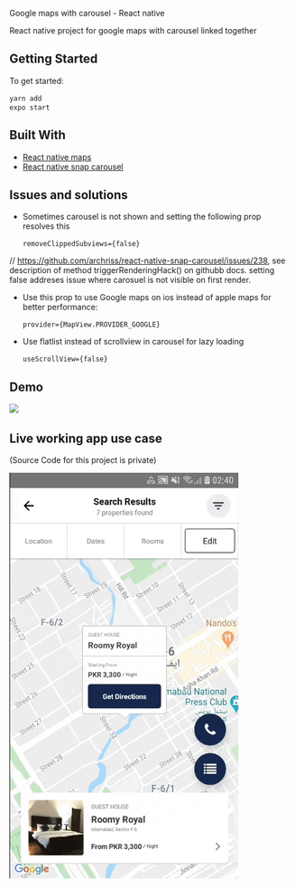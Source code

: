 Google maps with carousel - React native

React native project for google maps with carousel linked together

## Getting Started

To get started: 
```
yarn add
expo start
```

## Built With

* [React native maps](https://github.com/react-native-community/react-native-maps)
* [React native snap carousel](https://github.com/archriss/react-native-snap-carousel)

## Issues and solutions
- Sometimes carousel is not shown and setting the following prop resolves this
  ```
  removeClippedSubviews={false}
  ```
 // https://github.com/archriss/react-native-snap-carousel/issues/238, see description of method triggerRenderingHack() on githubb docs. setting false addreses issue where carosuel is not visible on first render.

- Use this prop to use Google maps on ios instead of apple maps for better performance:
  ```
  provider={MapView.PROVIDER_GOOGLE}
  ```
  
- Use flatlist instead of scrollview in carousel for lazy loading
  ```
  useScrollView={false}
  ```



## Demo
<img src="https://github.com/hamzasajid1995/google-maps-with-carousel-react-native/blob/master/demo/demo.gif?raw=true"  />

## Live working app use case

(Source Code for this project is private)

<img src="https://github.com/hamzasajid1995/google-maps-with-carousel-react-native/blob/master/demo/liveappdemo.gif?raw=true"  />
